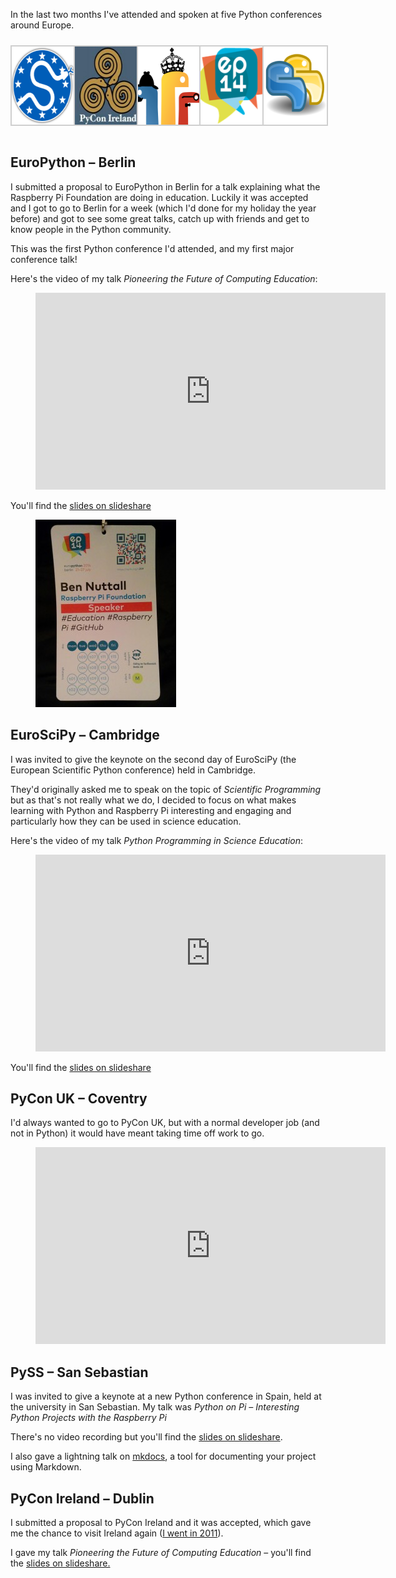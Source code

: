 In the last two months I've attended and spoken at five Python conferences around Europe.

<style type="text/css">
			#gallery-2 {
				margin: auto;
			}
			#gallery-2 .gallery-item {
				float: left;
				margin-top: 10px;
				text-align: center;
				width: 20%;
			}
			#gallery-2 img {
				border: 2px solid #cfcfcf;
			}
			#gallery-2 .gallery-caption {
				margin-left: 0;
			}
			/* see gallery_shortcode() in wp-includes/media.php */
		</style>
<div class="gallery galleryid-1960 gallery-columns-5 gallery-size-thumbnail" id="gallery-2"><dl class="gallery-item">
<dt class="gallery-icon landscape">
<img alt="" class="attachment-thumbnail size-thumbnail" decoding="async" height="125" loading="lazy" sizes="auto, (max-width: 125px) 100vw, 125px" src="images/euroscipy-125x125.png" width="125"/>
</dt></dl><dl class="gallery-item">
<dt class="gallery-icon landscape">
<img alt="" class="attachment-thumbnail size-thumbnail" decoding="async" height="125" loading="lazy" sizes="auto, (max-width: 125px) 100vw, 125px" src="images/pyconie-125x125.jpg" width="125"/>
</dt></dl><dl class="gallery-item">
<dt class="gallery-icon landscape">
<img alt="" class="attachment-thumbnail size-thumbnail" decoding="async" height="125" loading="lazy" sizes="auto, (max-width: 125px) 100vw, 125px" src="images/pyconuk-125x125.png" width="125"/>
</dt></dl><dl class="gallery-item">
<dt class="gallery-icon landscape">
<img alt="" class="attachment-thumbnail size-thumbnail" decoding="async" height="125" loading="lazy" sizes="auto, (max-width: 125px) 100vw, 125px" src="images/europython-125x125.png" width="125"/>
</dt></dl><dl class="gallery-item">
<dt class="gallery-icon landscape">
<img alt="" class="attachment-thumbnail size-thumbnail" decoding="async" height="125" loading="lazy" sizes="auto, (max-width: 125px) 100vw, 125px" src="images/pyss-125x125.png" width="125"/>
</dt></dl><br style="clear: both"/>
</div>

## EuroPython – Berlin

I submitted a proposal to EuroPython in Berlin for a talk explaining what the Raspberry Pi
Foundation are doing in education. Luckily it was accepted and I got to go to Berlin for a week
(which I'd done for my holiday the year before) and got to see some great talks, catch up with
friends and get to know people in the Python community.

This was the first Python conference I'd attended, and my first major conference talk!

Here's the video of my talk *Pioneering the Future of Computing Education*:

<figure class="wp-block-image">
<iframe width="560" height="315" src="https://www.youtube.com/embed/24eDPoJvmnI?si=N0kOS6dRt2d1xgFU" title="YouTube video player" frameborder="0" allow="accelerometer; autoplay; clipboard-write; encrypted-media; gyroscope; picture-in-picture; web-share" referrerpolicy="strict-origin-when-cross-origin" allowfullscreen></iframe>
</figure>

You'll find the [slides on
slideshare](http://www.slideshare.net/bennuttall/pioneering-the-future-of-computing-education)

<figure class="wp-block-image">
<img src="images/ep2014-badge-225x300.jpg" />
</figure>

## EuroSciPy – Cambridge

I was invited to give the keynote on the second day of EuroSciPy (the European Scientific Python
conference) held in Cambridge.

They'd originally asked me to speak on the topic of *Scientific Programming* but as that's not
really what we do, I decided to focus on what makes learning with Python and Raspberry Pi
interesting and engaging and particularly how they can be used in science education.

Here's the video of my talk *Python Programming in Science Education*:

<figure class="wp-block-image">
<iframe width="560" height="315" src="https://www.youtube.com/embed/c8Qor1WD2kE?si=j9ljWLZ4WmuoyLJO" title="YouTube video player" frameborder="0" allow="accelerometer; autoplay; clipboard-write; encrypted-media; gyroscope; picture-in-picture; web-share" referrerpolicy="strict-origin-when-cross-origin" allowfullscreen></iframe>
</figure>

You'll find the [slides on
slideshare](http://www.slideshare.net/bennuttall/euroscipy-python-programming-in)

## PyCon UK – Coventry

I'd always wanted to go to PyCon UK, but with a normal developer job (and not in Python) it would
have meant taking time off work to go.

<figure class="wp-block-image">
<iframe width="560" height="315" src="https://www.youtube.com/embed/A2w3hg9PTwE?si=4Jfh_qRMHrMQz_KO" title="YouTube video player" frameborder="0" allow="accelerometer; autoplay; clipboard-write; encrypted-media; gyroscope; picture-in-picture; web-share" referrerpolicy="strict-origin-when-cross-origin" allowfullscreen></iframe>
</figure>

## PySS – San Sebastian

I was invited to give a keynote at a new Python conference in Spain, held at the university in San
Sebastian. My talk was *Python on Pi – Interesting Python Projects with the Raspberry Pi*

There's no video recording but you'll find the [slides on
slideshare](http://www.slideshare.net/bennuttall/python-on-pi-keynote-at-pyss14).

I also gave a lightning talk on [mkdocs](http://www.mkdocs.org/), a tool for documenting your
project using Markdown.

## PyCon Ireland – Dublin

I submitted a proposal to PyCon Ireland and it was accepted, which gave me the chance to visit
Ireland again ([I went in 2011](/blog/2011/07/limerick-2011/ "Limerick 2011")).

I gave my talk *Pioneering the Future of Computing Education* – you'll find the [slides on
slideshare.](http://www.slideshare.net/bennuttall/pioneering-the-future-of-computing-education-pycon-ireland)
